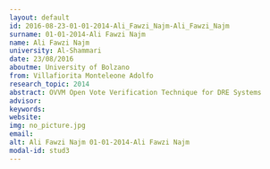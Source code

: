 ```yaml
---
layout: default 
id: 2016-08-23-01-01-2014-Ali_Fawzi_Najm-Ali_Fawzi_Najm
surname: 01-01-2014-Ali Fawzi Najm
name: Ali Fawzi Najm
university: Al-Shammari
date: 23/08/2016
aboutme: University of Bolzano
from: Villafiorita Monteleone Adolfo
research_topic: 2014
abstract: OVVM Open Vote Verification Technique for DRE Systems
advisor: 
keywords: 
website: 
img: no_picture.jpg
email: 
alt: Ali Fawzi Najm 01-01-2014-Ali Fawzi Najm
modal-id: stud3
---
```

